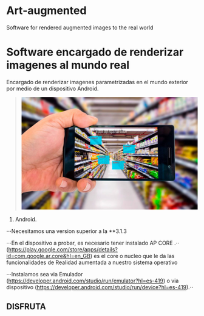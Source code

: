 # Art-augmented
Software for rendered augmented images to the real world

# Software encargado de renderizar imagenes al mundo real

Encargado de renderizar imagenes parametrizadas en el mundo exterior por medio de un dispositivo Android.


> ![Ejemplo realidad aumentada](/raw/images/aumented.jpg)

1. Android.

⋅⋅⋅Necesitamos una version superior a la **3.1.3

⋅⋅⋅En el dispositivo a probar, es necesario tener instalado AP CORE .⋅⋅ (https://play.google.com/store/apps/details?id=com.google.ar.core&hl=en_GB) es el core o nucleo que le da las funcionalidades de Realidad aumentada a nuestro sistema operativo

⋅⋅⋅Instalamos sea via Emulador (https://developer.android.com/studio/run/emulator?hl=es-419) o via dispositivo (https://developer.android.com/studio/run/device?hl=es-419).⋅⋅

## DISFRUTA


